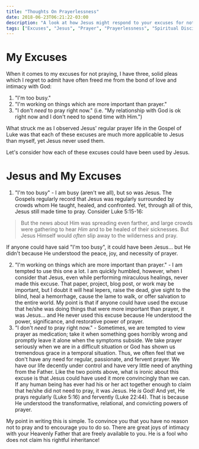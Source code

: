 ```yaml
---
title: "Thoughts On Prayerlessness"
date: 2018-06-23T06:21:22-03:00
description: "A look at how Jesus might respond to your excuses for not praying."
tags: ["Excuses", "Jesus", "Prayer", "Prayerlessness", "Spiritual Disciplines", "Thought"]
---
```


# My Excuses

When it comes to my excuses for not praying, I have three, solid pleas which I regret to admit have often freed me from the bond of love and intimacy with God:

1. "I'm too busy."
2. "I'm working on things which are more important than prayer."
3. "I don't *need* to pray right now." (i.e. "My relationship with God is ok right now and I don't need to spend time with Him.")

What struck me as I observed Jesus' regular prayer life in the Gospel of Luke was that each of these excuses are much more applicable to Jesus than myself, yet Jesus never used them.

Let's consider how each of these excuses could have been used by Jesus.

# Jesus and My Excuses

1. "I'm too busy" - I am busy (aren't we all), but so was Jesus. The Gospels regularly record that Jesus was regularly surrounded by crowds whom He taught, healed, and confronted. Yet, through all of this, Jesus still made time to pray. Consider Luke 5:15-16:

  > But the news about Him was spreading even farther, and large crowds were gathering to hear *Him* and to be healed of their sicknesses. But Jesus Himself would *often* slip away to the wilderness and pray.
  
  If anyone could have said "I'm too busy", it could have been Jesus... but He didn't because He understood the peace, joy, and necessity of prayer.

2. "I'm working on things which are more important than prayer." - I am tempted to use this one a lot. I am quickly humbled, however, when I consider that Jesus, even while performing miraculous healings, never made this excuse. That paper, project, blog post, or work may be important, but I doubt it will heal lepers, raise the dead, give sight to the blind, heal a hemorrhage, cause the lame to walk, or offer salvation to the entire world. My point is that if anyone could have used the excuse that he/she was doing things that were more important than prayer, it was Jesus... and He never used this excuse because He understood the power, significance, and restorative power of prayer.
3. "I don't *need* to pray right now." - Sometimes, we are tempted to view prayer as medication; take it when something goes horribly wrong and promptly leave it alone when the symptoms subside. We take prayer seriously when we are in a difficult situation or God has shown us tremendous grace in a temporal situation. Thus, we often feel that we don't have any need for regular, passionate, and fervent prayer. We have our life decently under control and have very little need of anything from the Father. Like the two points above, what is ironic about this excuse is that Jesus could have used it more convincingly than we can. If any human being has ever had his or her act together enough to claim that he/she did not need to pray, it was Jesus. He *is* God! And yet, He prays regularly (Luke 5:16) and fervently (Luke 22:44). That is because He understood the transformative, relational, and convicting powers of prayer.

My point in writing this is simple. To convince you that you have no reason not to pray and to encourage you to do so. There are great joys of intimacy with your Heavenly Father that are freely available to you. He is a fool who does not claim his rightful inheritance!
